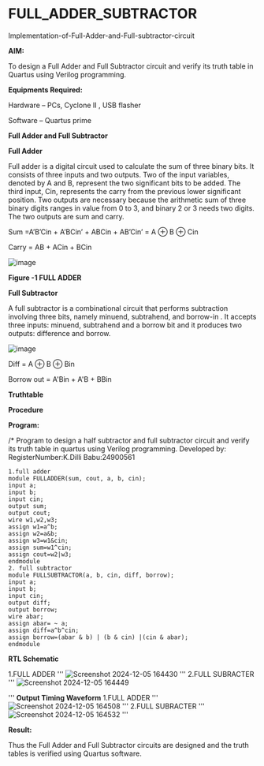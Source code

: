 # FULL_ADDER_SUBTRACTOR

Implementation-of-Full-Adder-and-Full-subtractor-circuit

**AIM:**

To design a Full Adder and Full Subtractor circuit and verify its truth table in Quartus using Verilog programming.

**Equipments Required:**

Hardware – PCs, Cyclone II , USB flasher

Software – Quartus prime

**Full Adder and Full Subtractor**

**Full Adder**

Full adder is a digital circuit used to calculate the sum of three binary bits. It consists of three inputs and two outputs. Two of the input variables, denoted by A and B, represent the two significant bits to be added. The third input, Cin, represents the carry from the previous lower significant position. Two outputs are necessary because the arithmetic sum of three binary digits ranges in value from 0 to 3, and binary 2 or 3 needs two digits. The two outputs are sum and carry.

Sum =A’B’Cin + A’BCin’ + ABCin + AB’Cin’ = A ⊕ B ⊕ Cin 

Carry = AB + ACin + BCin

![image](https://github.com/naavaneetha/FULL_ADDER_SUBTRACTOR/assets/154305477/0f30ba51-5ffb-4198-845f-18e054f675e7)

**Figure -1 FULL ADDER**

**Full Subtractor**

A full subtractor is a combinational circuit that performs subtraction involving three bits, namely minuend, subtrahend, and borrow-in . It accepts three inputs: minuend, subtrahend and a borrow bit and it produces two outputs: difference and borrow.

![image](https://github.com/naavaneetha/FULL_ADDER_SUBTRACTOR/assets/154305477/02b24f51-ab51-4304-9ad6-7b81ffc1ead5)

Diff = A ⊕ B ⊕ Bin 

Borrow out = A'Bin + A'B + BBin

**Truthtable**

**Procedure**



**Program:**

/* Program to design a half subtractor and full subtractor circuit and verify its truth table in quartus using Verilog programming. Developed by: RegisterNumber:K.Dilli Babu:24900561
~~~
1.full adder
module FULLADDER(sum, cout, a, b, cin);
input a;
input b;
input cin;
output sum;
output cout;
wire w1,w2,w3;
assign w1=a^b;
assign w2=a&b;
assign w3=w1&cin;
assign sum=w1^cin;
assign cout=w2|w3;
endmodule
2. full subtractor
module FULLSUBTRACTOR(a, b, cin, diff, borrow);
input a;
input b;
input cin;
output diff;
output borrow;
wire abar;
assign abar= ~ a;
assign diff=a^b^cin;
assign borrow=(abar & b) | (b & cin) |(cin & abar);
endmodule
~~~

**RTL Schematic**

 1.FULL ADDER
 '''
 ![Screenshot 2024-12-05 164430](https://github.com/user-attachments/assets/f0b873fe-96e5-400b-b9bc-0fe2f19d0a39)
 '''
 2.FULL SUBRACTER
 '''
 ![Screenshot 2024-12-05 164449](https://github.com/user-attachments/assets/560fa923-8170-41e9-8970-4cdfec577c27)

'''
**Output Timing Waveform**
1.FULL ADDER
'''
![Screenshot 2024-12-05 164508](https://github.com/user-attachments/assets/afccf456-0e5c-4dfc-8866-717f21b16f9b)
'''
2.FULL SUBRACTER
'''
![Screenshot 2024-12-05 164532](https://github.com/user-attachments/assets/7924fb63-b618-4c27-ba7b-204ab40c2439)
'''



**Result:**

Thus the Full Adder and Full Subtractor circuits are designed and the truth tables is verified using Quartus software.




